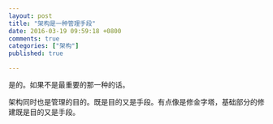 ```yaml
---
layout: post
title: "架构是一种管理手段"
date: 2016-03-19 09:59:18 +0800
comments: true
categories: ["架构"]
published: true

---
```


是的。如果不是最重要的那一种的话。

<!--more-->

架构同时也是管理的目的。既是目的又是手段。有点像是修金字塔，基础部分的修建既是目的又是手段。




